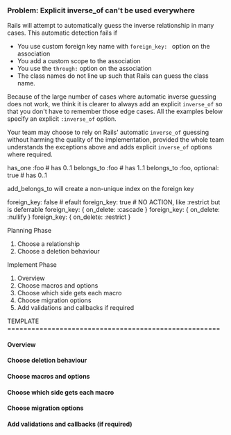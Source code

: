 
### Problem: Explicit inverse_of can't be used everywhere

Rails will attempt to automatically guess the inverse relationship in many cases. This automatic detection fails if

* You use custom foreign key name with `foreign_key: ` option on the association
* You add a custom scope to the association
* You use the `through:` option on the association
* The class names do not line up such that Rails can guess the class name.

Because of the large number of cases where automatic inverse guessing does not work, we think it is clearer to always add an explicit `inverse_of` so that you don't have to remember those edge cases. All the examples below specify an explicit `:inverse_of` option.

Your team may choose to rely on Rails' automatic `inverse_of` guessing without harming the quality of the implementation, provided the whole team understands the exceptions above and adds explicit `inverse_of` options where required.


has_one :foo # has 0..1
belongs_to :foo # has 1..1
belongs_to :foo, optional: true # has 0..1

add_belongs_to will create a non-unique index on the foreign key

foreign_key: false # efault
foreign_key: true # NO ACTION, like :restrict but is deferrable
foreign_key: { on_delete: :cascade }
foreign_key: { on_delete: :nullify }
foreign_key: { on_delete: :restrict }



Planning Phase

1. Choose a relationship
1. Choose a deletion behaviour

Implement Phase

1. Overview
1. Choose macros and options
1. Choose which side gets each macro
1. Choose migration options
1. Add validations and callbacks if required

TEMPLATE =====================================================

#### Overview


#### Choose deletion behaviour


#### Choose macros and options


#### Choose which side gets each macro


#### Choose migration options


#### Add validations and callbacks (if required)

